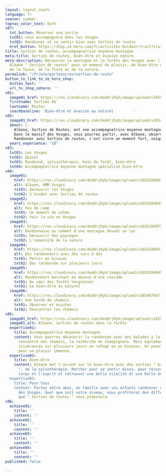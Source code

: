```yaml
---
layout: layout_coach
language: fr
season: summer
topnav_color_text: dark
s07:
  txt_button: Réserver une sortie
  txt01: vous accompagnera dans les Vosges
  txt02: Randonner et se sentir bien avec Sorties de routes
  href_button: https://shop.ze-hero.com/fr/activites-Outdoor/trail?station=Vosges&calessonstype=all&catypegenderlistsummer=all&calessonsactivitytype=Randonn%C3%A9e&start-date=#
title: Sorties de routes, accompagnatrice moyenne montagne
meta-title: Sorties de routes, bien-être et évasion nature
meta-description: Découvrez la montagne et la forêts des Vosges avec l'accompagnatrice
  Albane " Sorties de routes" pour un moment de plaisir, de bien-être et de découverte
  de la faune, de la flore et de la nature.
permalink: "/fr/ete/partenaires/sorties-de-route"
button_to_link_to_ze_hero_shop:
  button_text: ''
  url_to_shop_zehero: ''
s01:
  image01_href: https://res.cloudinary.com/deddrj0yb/image/upload/v1655284966/website/Partenaires/Sorties%20de%20route/286502662_8335452263146851_1308704725079728760_n.jpg
  firstname: Sorties de
  lastname: Routes
  coachbaseline: 'Bien-être et évasion au naturel         '
s02:
  image01_href: https://res.cloudinary.com/deddrj0yb/image/upload/v1654858057/website/Partenaires/Sorties%20de%20route/sorties-de-routes.png
  about: |-
    Albane, Sorties de Routes, est une accompagnatrice moyenne montagne situé dans les Vosges. Passionnée par la nature, la forêt, la montagne la faune et la flore, elle vous accompagne dans son univers. Aujourd'hui, son activité est ciblée d'avantage sur le bien-être par rapport à notre rapport au corps. Elle offre une conception nouvelle dans l'approche de la randonnée en montagne et en forêt. Elle privilégiera votre rythme, votre bien-être lors des randonnées, vous fera découvrir sa faune et sa flore, vous fera prendre le temps d'écouter le silence, de respirer au cœur des arbres. En plus des randonnées, elle propose des séances de développement personnel.  La nature et l'évasion pour réconcilier le corps et l'esprit.
    Dans le massif des Vosges, vous pourrez partir, avec Albane, observer les chamois, bivouaquer et manger au coin d'un feu de camp avec vos enfants. Partez randonner, découvrir également la sylvothérapie et bien d'autre sortie bien-être.
    Randonner avec Sorties de routes, c'est vivre un moment fort, unique, où l'instant présent sera riche en émotion.
  years_experience: "10"
s03:
  txt01: Les Vosges
  txt02: Epinal
  txt03: Randonné, sylviothérapie, bain de forêt, bien-être
  txt04: Accompagnatrice moyenne montagne spécialisé bien-être
s04:
  image01:
    href: https://res.cloudinary.com/deddrj0yb/image/upload/v1655284962/website/Partenaires/Sorties%20de%20route/279043468_8147647781927301_8040385853317953313_n.jpg
    alt: Albane, AMM Vosges
    txt01: Découvrir les Vosges
    txt02: S'évader avec Sorties de routes
  image02:
    href: https://res.cloudinary.com/deddrj0yb/image/upload/v1655284949/website/Partenaires/Sorties%20de%20route/109115235_4768328773192569_5395008088854614660_n.jpg
    alt: Feu de camp
    txt01: Un moment de calme
    txt02: Voir la vie en Vosges
  image03:
    href: https://res.cloudinary.com/deddrj0yb/image/upload/v1655284975/website/Partenaires/Sorties%20de%20route/283800853_8295101777181900_3764460942632496887_n.jpg
    alt: Randonneuse au sommet d'une montagne devant un lac
    txt01: Découvrir des paysages
    txt02: L'immensité de la nature
  image04:
    href: https://res.cloudinary.com/deddrj0yb/image/upload/v1655284957/website/Partenaires/Sorties%20de%20route/186522489_6251778374847594_2558066026453142546_n.jpg
    alt: Des randonneurs avec des sacs à dos
    txt01: Partir en bivouac
    txt02: Des randonnée sur plusieurs jours
  image05:
    href: https://res.cloudinary.com/deddrj0yb/image/upload/v1655284949/website/Partenaires/Sorties%20de%20route/101063924_4563986853626763_4727020776681635840_n.jpg
    alt: Randonneurs marchant au dessus d'une cascade
    txt01: Au cœur des forêts Vosgiennes
    txt02: Le bien-être au naturel
  image06:
    href: https://res.cloudinary.com/deddrj0yb/image/upload/v1654870471/website/Partenaires/Sorties%20de%20route/fabien-martin-fnpdR-warXQ-unsplash.jpg
    alt: Une horde de chamois
    txt01: Observer et écouter
    txt02: Rencontrer les chamois
s05:
  image01_href: https://res.cloudinary.com/deddrj0yb/image/upload/v1655286604/website/Partenaires/Sorties%20de%20route/albane-accompagnatrice-hautes-vosges.jpeg.webp
  image01_alt: Albane, sorties de routes dans la forêts
  expertise01:
    title: Accompagnatrice moyenne montagne
    content: Vous pourrez découvrir la randonnée avec des balades à la journée, la
      rencontre des chamois, la recherche de champignons. Mais également partir en
      itinérances sur plusieurs jours en refuge ou en bivouac. Un panel d'activité
      pour un plaisir immense.
  expertise02:
    title: Bien-être
    content: Albane met l'accent sur le bien-être avec des sorties " bain de forêt
      ", de la sylvothérapie. Marcher pour se sentir mieux, pour réconcilier votre
      corps et l'esprit et retrouver une belle vitalité et une belle énergie.
  expertise03:
    title: Pour tous
    content: Partez entre amis, en famille avec vos enfants randonner dans les montagnes
      des Vosges. Quel que soit votre niveau, vous profiterez des différentes sorties
      que " Sorties de routes " vous proposera.
s06:
  achieve01:
    title: ''
    content: ''
  achieve02:
    title: ''
    content: ''
  achieve03:
    title: ''
    content: ''
  achieve04:
    title: ''
    content: ''
published: false

---
```

